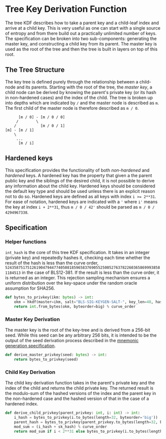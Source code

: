 # Tree Key Derivation Function

The tree KDF describes how to take a parent key and a child-leaf index and arrive at a child key. This is very useful as one can start with a single source of entropy and from there build out a practically unlimited number of keys. The specification can be broken into two sub-components: generating the master key, and constructing a child key from its parent. The master key is used as the root of the tree and then the tree is built in layers on top of this root.

## The Tree Structure

The key tree is defined purely through the relationship between a child-node and its parents. Starting with the root of the tree, the *master key*, a child node can be derived by knowing the parent's private key (or its hash in non-hardened cases) and the index of the child. The tree is broken up into depths which are indicated by `/` and the master node is described as `m`. The first child of the master node is therefore described as `m / 0`.

```text
      [m / 0] - [m / 0 / 0]
     /        \
    /           [m / 0 / 1]
[m] - [m / 1]
    \
     ...
      [m / i]
```

## Hardened keys

This specification provides the functionality of both *non-hardened* and *hardened* keys. A hardened key has the property that given a the parent public key and the siblings of the desired child, it is not possible to derive any information about the child key. Hardened keys should be considered the default key type and should be used unless there is an explicit reason not to do so. Hardened keys are defined as all keys with index `i >= 2**31`. For ease of notation, hardened keys are indicated with a `'` where `i'` means the key at index `i + 2**31`, thus `m / 0 / 42'` should be parsed as `m / 0 / 4294967338`.

## Specification

### Helper functions

`int_hash` is the core of this tree KDF specification. It takes in an integer (private key) and repeatedly hashes it, checking each time whether the result of the hash is less than the curve order, `52435875175126190479447740508185965837690552500527637822603658699938581184513` in the case of BLS12-381. If the result is less than the curve order, it is returned as an integer. This rejection sampling mechanism ensures a uniform distribution over the key-space under the random oracle assumption for SHA256.

```python
def bytes_to_privkey(ikm: bytes) -> int:
    okm = hkdf(master=ikm, salt="BLS-SIG-KEYGEN-SALT-", key_len=48, hashmod=sha256)
    return int.from_bytes(okm, byteorder=big) % curve_order
```

### Master Key Derivation

The master key is the root of the key-tree and is derived from a 256-bit seed. While this seed can be any arbitrary 256 bits, it is intended to be the output of the seed derivation process described in the [mnemonic generation specification](.mnemonic.md).

```python
def derive_master_privkey(seed: bytes) -> int:
    return bytes_to_privkey(seed)
```

### Child Key Derivation

The child key derivation function takes in the parent's private key and the index of the child and returns the child private key. The returned result is the modulo-sum of the hashed versions of the index and the parent key in the non-hardened case and the hashed version of that in the case of a hardened index.

```python
def derive_child_privkey(parent_privkey: int, i: int) -> int:
    i_hash = bytes_to_privkey(i.to_bytes(length=32, byteorder='big'))
    parent_hash = bytes_to_privkey(parent_privkey.to_bytes(length=32, byteorder='big'))
    mod_sum = (i_hash + sk_hash) % curve_order
    return mod_sum if i < 2**31 else bytes_to_privkey(i.to_bytes(length=32, byteorder='big'))
```
